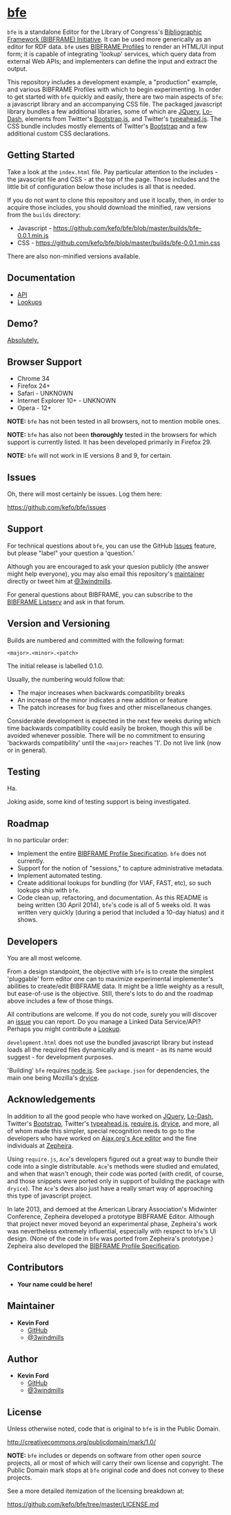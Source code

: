 [bfe][demo-page]
=======================

`bfe` is a standalone Editor for the Library of Congress's [Bibliographic Framework 
(BIBFRAME) Initiative][bfi].  It can be used more generically as an editor for RDF data. 
`bfe` uses [BIBFRAME Profiles][profilespec] to render an HTML/UI input form; it is 
capable of integrating 'lookup' services, which query data from external Web APIs;
and implementers can define the input and extract the output.

This repository includes a development example, a "production" example, and 
various BIBFRAME Profiles with which to begin experimenting. In order 
to get started with `bfe` quickly and easily, there are two main aspects of `bfe`: 
a javascript library and an accompanying CSS file.  The packaged javascript 
library bundles a few additional libraries, some of which are [JQuery], [Lo-Dash], 
elements from Twitter's [Bootstrap.js][Bootstrap], and 
Twitter's [typeahead.js].  The CSS bundle includes mostly elements of 
Twitter's [Bootstrap] and a few additional custom CSS declarations.

<!-- section links -->

[demo-page]: http://bibframe.org/tools/editor/
[bfi]: http://www.loc.gov/bibframe/
[profilespec]: http://bibframe.org/documentation/bibframe-profilespec/
[JQuery]: http://jquery.com/
[Lo-Dash]: http://lodash.com/
[Bootstrap]: http://getbootstrap.com/
[typeahead.js]: https://github.com/twitter/typeahead.js


Getting Started
---------------

Take a look at the `index.html` file.  Pay particular attention to the 
includes - the javascript file and CSS - at the top of the page.  Those includes 
and the little bit of configuration below those includes is all that is needed.  

If you do not want to clone this repository and use it locally, then, in order 
to acquire those includes, you should download the minified, raw versions from the 
`builds` directory:
* Javascript - https://github.com/kefo/bfe/blob/master/builds/bfe-0.0.1.min.js
* CSS - https://github.com/kefo/bfe/blob/master/builds/bfe-0.0.1.min.css

There are also non-minified versions available.


Documentation 
-------------

* [API]
* [Lookups][lookups-info]

[API]: https://github.com/kefo/bfe/blob/master/docs/bfe-api.md
[lookups-info]: https://github.com/kefo/bfe/blob/master/docs/bfe-lookups.md


Demo?
--------

[Absolutely.][demo-page]

<!-- section links -->

[demo-page]: http://bibframe.org/tools/editor/


Browser Support
---------------

* Chrome 34
* Firefox 24+
* Safari - UNKNOWN
* Internet Explorer 10+ - UNKNOWN
* Opera - 12+

**NOTE:** `bfe` has not been tested in all browsers, not to mention mobile ones.


**NOTE:** `bfe` has also not been **thoroughly** tested in the browsers for which
support is currently listed.  It has been developed primarily in Firefox 29.


**NOTE:** `bfe` will not work in IE versions 8 and 9, for certain.


Issues
------

Oh, there will most certainly be issues.  Log them here:

https://github.com/kefo/bfe/issues


Support
----------------

For technical questions about `bfe`, you can use the GitHub [Issues] feature, but 
please "label" your question a 'question.'

Although you are encouraged to ask your quesion publicly (the answer might 
help everyone), you may also email this repository's [maintainer][kefo] 
directly or tweet him at [@3windmills]. 

For general questions about BIBFRAME, you can subscribe to the [BIBFRAME Listserv][listserv] 
and ask in that forum.

<!-- section links -->

[Issues]: https://github.com/kefo/bfe/issues
[kefo]: mailto:kefo@3windmills.com
[@3windmills]: https://twitter.com/3windmills
[listserv]: http://listserv.loc.gov/cgi-bin/wa?SUBED1=bibframe&A=1


Version and Versioning
----------

Builds are numbered and committed with the following format:

`<major>.<minor>.<patch>`

The initial release is labelled 0.1.0.

Usually, the numbering would follow that:

* The major increases when backwards compatibility breaks
* An increase of the minor indicates a new addition or feature
* The patch increases for bug fixes and other miscellaneous changes.

Considerable development is expected in the next few weeks during which time 
backwards compatibility could easily be broken, though this will be avoided whenever 
possible.  There will be no commitment to ensuring 'backwards compatibility' until 
the `<major>` reaches '1'.  Do not live link (now or in general).


Testing
-------

Ha.  

Joking aside, some kind of testing support is being investigated.


Roadmap
----------

In no particular order:

* Implement the entire [BIBFRAME Profile Specification][profilespec]. `bfe` does 
  not currently.
* Support for the notion of "sessions," to capture administrative metadata.
* Implement automated testing.
* Create additional lookups for bundling (for VIAF, FAST, etc), so such lookups
  ship with `bfe`.
* Code clean up, refactoring, and documentation.  As this README is being 
  written (30 April 2014), `bfe`'s code is all of 5 weeks old.  It was written 
  very quickly (during a period that included a 10-day hiatus) and it shows.


<!-- section links -->

[profilespec]: http://bibframe.org/documentation/bibframe-profilespec/


Developers
----------

You are all most welcome.  

From a design standpoint, the objective with `bfe` is to create the simplest 
'pluggable' form editor one can to maximize experimental implementer's abilities 
to create/edit BIBFRAME data.  It might be a little weighty as a result, but 
ease-of-use is the objective.  Still, there's lots to do and the roadmap above includes 
a few of those things.  

All contributions are welcome.  If you do not code, surely you will discover an 
[issue] you can report.  Do you manage a Linked Data Service/API?  Perhaps you might 
contribute a [Lookup].  

`development.html` does not use the bundled javascript library but instead loads 
all the required files dynamically and is meant - as its name would suggest - 
for development purposes.  

'Building' `bfe` requires [node.js].  See `package.json` for dependencies, the 
main one being Mozilla's [dryice].

<!-- section links -->

[issue]: https://github.com/kefo/bfe/issues
[Lookup]: https://github.com/kefo/bfe/tree/master/src/lookups
[node.js]: http://nodejs.org/
[dryice]: https://github.com/mozilla/dryice


Acknowledgements
----------

In addition to all the good people who have worked on [JQuery], [Lo-Dash], 
Twitter's [Bootstrap], Twitter's [typeahead.js], [require.js], [dryice], and 
more, all of whom made this simpler, special recognition needs to 
go to the developers who have worked on [Ajax.org's Ace editor][ace] and 
the fine individuals at [Zepheira].

Using `require.js`, `Ace`'s developers figured out a great way to bundle their code 
into a single distributable.  `Ace`'s methods were studied and emulated, and when 
that wasn't enough, their code was ported (with credit, of course, and those 
snippets were ported only in support of building the package with `dryice`).  The 
`Ace`'s devs also just have a really smart way of approaching this type of 
javascript project.

In late 2013, and demoed at the American Library Association's Midwinter Conference,
Zepheira developed a prototype BIBFRAME Editor.  Although that project never moved 
beyond an experimental phase, Zepheira's work was nevertheless extremely influential, 
especially with respect to `bfe`'s UI design. (None of the code in `bfe` was ported 
from Zepheira's prototype.)  Zepheira also developed the [BIBFRAME Profile 
Specification][profilespec].

<!-- section links -->

[JQuery]: http://jquery.com/
[Lo-Dash]: http://lodash.com/
[Bootstrap]: http://getbootstrap.com/
[typeahead.js]: https://github.com/twitter/typeahead.js
[require.js]: http://requirejs.org/
[dryice]: https://github.com/mozilla/dryice
[ace]: https://github.com/ajaxorg/ace
[Zepheira]: https://zepheira.com/
[profilespec]: http://bibframe.org/documentation/bibframe-profilespec/


Contributors
-----------

* **Your name could be here!**


Maintainer
-----------

* **Kevin Ford** 
  * [GitHub](https://github.com/kefo)
  * [@3windmills](https://twitter.com/3windmills) 


Author
-------

* **Kevin Ford** 
  * [GitHub](https://github.com/kefo)
  * [@3windmills](https://twitter.com/3windmills) 


License
-------

Unless otherwise noted, code that is original to `bfe` is in the Public Domain.

http://creativecommons.org/publicdomain/mark/1.0/

**NOTE:**  `bfe` includes or depends on software from other open source projects, all or 
most of which will carry their own license and copyright.  The Public Domain mark 
stops at `bfe` original code and does not convey to these projects.

See a more detailed itemization of the licensing breakdown at:

https://github.com/kefo/bfe/tree/master/LICENSE.md

